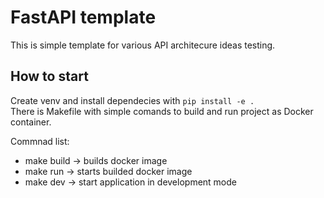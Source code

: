 # FastAPI template

This is simple template for various API architecure ideas testing.

## How to start

Create venv and install dependecies with ``pip install -e .``\
There is Makefile with simple comands to build and run project as Docker container.

Commnad list:
- make build -> builds docker image
- make run -> starts builded docker image
- make dev -> start application in development mode